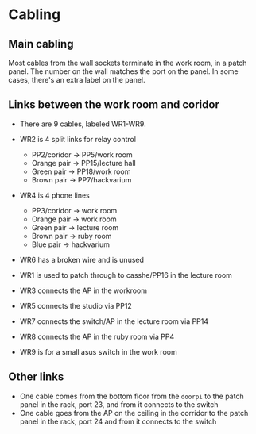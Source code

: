 Cabling
=======

Main cabling
------------

Most cables from the wall sockets terminate in the work room, in a patch panel. The number on the wall matches the port on the panel. In some cases, there's an extra label on the panel.

Links between the work room and coridor
---------------------------------------

* There are 9 cables, labeled WR1-WR9.

* WR2 is 4 split links for relay control
	* PP2/coridor -> PP5/work room
	* Orange pair -> PP15/lecture hall
	* Green pair -> PP18/work room
	* Brown pair -> PP7/hackvarium
* WR4 is 4 phone lines
	* PP3/coridor -> work room
	* Orange pair -> work room
	* Green pair -> lecture room
	* Brown pair -> ruby room
	* Blue pair -> hackvarium

* WR6 has a broken wire and is unused
* WR1 is used to patch through to casshe/PP16 in the lecture room
* WR3 connects the AP in the workroom
* WR5 connects the studio via PP12
* WR7 connects the switch/AP in the lecture room via PP14
* WR8 connects the AP in the ruby room via PP4
* WR9 is for a small asus switch in the work room


Other links
-----------

* One cable comes from the bottom floor from the `doorpi` to the patch panel in the rack, port 23, and from it connects to the switch
* One cable goes from the AP on the ceiling in the corridor to the patch panel in the rack, port 24 and from it connects to the switch

